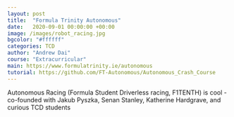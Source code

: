 ```yaml
---
layout: post
title:  "Formula Trinity Autonomous"
date:   2020-09-01 00:00:00 +00:00
image: /images/robot_racing.jpg
bgcolor: "#ffffff"
categories: TCD
author: "Andrew Dai"
course: "Extracurricular"
main: https://www.formulatrinity.ie/autonomous
tutorial: https://github.com/FT-Autonomous/Autonomous_Crash_Course
---
```

Autonomous Racing (Formula Student Driverless racing, F1TENTH) is cool - co-founded with Jakub Pyszka, Senan Stanley, Katherine Hardgrave, and curious TCD students